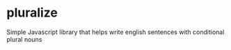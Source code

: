# pluralize
Simple Javascript library that helps write english sentences with conditional plural nouns
